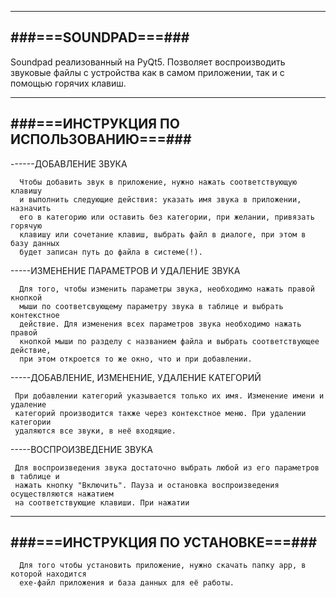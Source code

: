 --------------------
###===SOUNDPAD===###
--------------------

Soundpad реализованный на PyQt5.
Позволяет воспроизводить звуковые файлы с устройства как в самом приложении,
так и с помощью горячих клавиш.



---------------------------------------
###===ИНСТРУКЦИЯ ПО ИСПОЛЬЗОВАНИЮ===###
---------------------------------------

------ДОБАВЛЕНИЕ ЗВУКА
      
      Чтобы добавить звук в приложение, нужно нажать соответствующую клавишу
      и выполнить следующие действия: указать имя звука в приложении, назначить
      его в категорию или оставить без категории, при желании, привязать горячую
      клавишу или сочетание клавиш, выбрать файл в диалоге, при этом в базу данных
      будет записан путь до файла в системе(!).

-----ИЗМЕНЕНИЕ ПАРАМЕТРОВ И УДАЛЕНИЕ ЗВУКА
     
      Для того, чтобы изменить параметры звука, необходимо нажать правой кнопкой
      мыши по соответсвующему параметру звука в таблице и выбрать контекстное
      действие. Для изменения всех параметров звука необходимо нажать правой
      кнопкой мыши по разделу с названием файла и выбрать соответствующее действие,
      при этом откроется то же окно, что и при добавлении.

-----ДОБАВЛЕНИЕ, ИЗМЕНЕНИЕ, УДАЛЕНИЕ КАТЕГОРИЙ

     При добавлении категорий указывается только их имя. Изменение имени и удаление
     категорий производится также через контекстное меню. При удалении категории 
     удаляются все звуки, в неё входящие.

-----ВОСПРОИЗВЕДЕНИЕ ЗВУКА

     Для воспроизведения звука достаточно выбрать любой из его параметров в таблице и 
     нажать кнопку "Включить". Пауза и остановка воспроизведения осуществляются нажатием 
     на соответствующие клавиши. При нажатии


-----------------------------------
###===ИНСТРУКЦИЯ ПО УСТАНОВКЕ===###
-----------------------------------

      Для того чтобы установить приложение, нужно скачать папку app, в которой находится
      exe-файл приложения и база данных для её работы.
